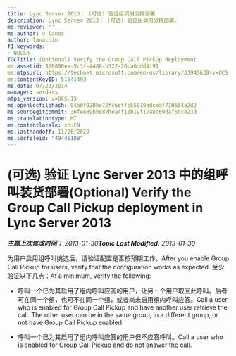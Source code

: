 ```yaml
---
title: Lync Server 2013： (可选) 验证组调用分拣部署
description: Lync Server 2013： (可选) 验证组调用分拣部署。
ms.reviewer: ''
ms.author: v-lanac
author: lanachin
f1.keywords:
- NOCSH
TOCTitle: (Optional) Verify the Group Call Pickup deployment
ms:assetid: 820890ea-5c3f-4488-b322-20ca6ddd4191
ms:mtpsurl: https://technet.microsoft.com/en-us/library/JJ945639(v=OCS.15)
ms:contentKeyID: 51541493
ms.date: 07/23/2014
manager: serdars
mtps_version: v=OCS.15
ms.openlocfilehash: 94a0f920be72fc6effb55019adceaf710654e2d2
ms.sourcegitcommit: 36fee89bb887bea4f18b19f17a8c69daf5bc423d
ms.translationtype: MT
ms.contentlocale: zh-CN
ms.lasthandoff: 11/26/2020
ms.locfileid: "49445188"
---
```

# <a name="optional-verify-the-group-call-pickup-deployment-in-lync-server-2013"></a><span data-ttu-id="e134f-103"> (可选) 验证 Lync Server 2013 中的组呼叫装货部署</span><span class="sxs-lookup"><span data-stu-id="e134f-103">(Optional) Verify the Group Call Pickup deployment in Lync Server 2013</span></span>

<div data-xmlns="http://www.w3.org/1999/xhtml">

<div class="topic" data-xmlns="http://www.w3.org/1999/xhtml" data-msxsl="urn:schemas-microsoft-com:xslt" data-cs="https://msdn.microsoft.com/">

<div data-asp="https://msdn2.microsoft.com/asp">



</div>

<div id="mainSection">

<div id="mainBody"><span data-ttu-id="e134f-104">

<span> </span></span><span class="sxs-lookup"><span data-stu-id="e134f-104">

<span> </span></span></span>

<span data-ttu-id="e134f-105">_**主题上次修改时间：** 2013-01-30_</span><span class="sxs-lookup"><span data-stu-id="e134f-105">_**Topic Last Modified:** 2013-01-30_</span></span>

<span data-ttu-id="e134f-106">为用户启用组呼叫挑选后，请验证配置是否按预期工作。</span><span class="sxs-lookup"><span data-stu-id="e134f-106">After you enable Group Call Pickup for users, verify that the configuration works as expected.</span></span> <span data-ttu-id="e134f-107">至少验证以下几点：</span><span class="sxs-lookup"><span data-stu-id="e134f-107">At a minimum, verify the following:</span></span>

  - <span data-ttu-id="e134f-p102">呼叫一个已为其启用了组内呼叫应答的用户，让另一个用户取回此呼叫。后者可在同一个组，也可不在同一个组，或者尚未启用组内呼叫应答。</span><span class="sxs-lookup"><span data-stu-id="e134f-p102">Call a user who is enabled for Group Call Pickup and have another user retrieve the call. The other user can be in the same group, in a different group, or not have Group Call Pickup enabled.</span></span>

  - <span data-ttu-id="e134f-110">呼叫一个已为其启用了组内呼叫应答的用户但不应答呼叫。</span><span class="sxs-lookup"><span data-stu-id="e134f-110">Call a user who is enabled for Group Call Pickup and do not answer the call.</span></span>

<span data-ttu-id="e134f-111"></div>

<span> </span>

</div>

</div>

</span><span class="sxs-lookup"><span data-stu-id="e134f-111"></div>

<span> </span>

</div>

</div>

</span></span></div>

